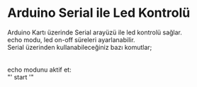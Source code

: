 # Arduino Serial ile Led Kontrolü
Arduino Kartı üzerinde Serial arayüzü ile led kontrolü sağlar. <br>
echo modu, led on-off süreleri ayarlanabilir. <br>
Serial üzerinden kullanabileceğiniz bazı komutlar;<br><br><br>
echo modunu aktif et:<br>
"'
start
'"

